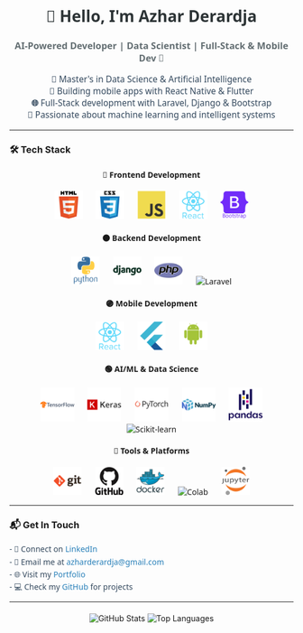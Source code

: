 <h1 align="center" style="font-family: 'Segoe UI', Tahoma, Geneva, Verdana, sans-serif; font-weight: 700; color: #2d3436;">
  👋 Hello, I'm Azhar Derardja
</h1>
<h3 align="center" style="font-family: 'Segoe UI', Tahoma, Geneva, Verdana, sans-serif; font-weight: 600; color: #636e72;">
  AI-Powered Developer | Data Scientist | Full-Stack & Mobile Dev 🚀
</h3>

<p align="center" style="font-family: 'Segoe UI', Tahoma, Geneva, Verdana, sans-serif; font-size: 1.1em; color: #34495e;">
  <strong>🌟</strong> Master's in Data Science & Artificial Intelligence<br>
  <strong>📱</strong> Building mobile apps with React Native & Flutter<br>
  <strong>🌐</strong> Full-Stack development with Laravel, Django & Bootstrap<br>
  <strong>🤖</strong> Passionate about machine learning and intelligent systems
</p>

---

### 🛠️ Tech Stack

<div align="center" style="font-family: 'Segoe UI', Tahoma, Geneva, Verdana, sans-serif;">

#### 🔵 Frontend Development
<p>
  <img src="https://raw.githubusercontent.com/devicons/devicon/master/icons/html5/html5-original-wordmark.svg" alt="HTML5" width="50" height="50" style="margin: 0 10px;"/>
  <img src="https://raw.githubusercontent.com/devicons/devicon/master/icons/css3/css3-original-wordmark.svg" alt="CSS3" width="50" height="50" style="margin: 0 10px;"/>
  <img src="https://raw.githubusercontent.com/devicons/devicon/master/icons/javascript/javascript-original.svg" alt="JavaScript" width="50" height="50" style="margin: 0 10px;"/>
  <img src="https://raw.githubusercontent.com/devicons/devicon/master/icons/react/react-original-wordmark.svg" alt="React" width="50" height="50" style="margin: 0 10px;"/>
  <img src="https://raw.githubusercontent.com/devicons/devicon/master/icons/bootstrap/bootstrap-plain-wordmark.svg" alt="Bootstrap" width="50" height="50" style="margin: 0 10px;"/>
</p>

#### 🟠 Backend Development
<p>
  <img src="https://raw.githubusercontent.com/devicons/devicon/master/icons/python/python-original-wordmark.svg" alt="Python" width="50" height="50" style="margin: 0 10px;"/>
  <img src="https://raw.githubusercontent.com/devicons/devicon/master/icons/django/django-plain-wordmark.svg" alt="Django" width="50" height="50" style="margin: 0 10px;"/>
  <img src="https://raw.githubusercontent.com/devicons/devicon/master/icons/php/php-original.svg" alt="PHP" width="50" height="50" style="margin: 0 10px;"/>
  <img src="https://cdn.jsdelivr.net/gh/devicons/devicon@latest/icons/laravel/laravel-plain-wordmark.svg" alt="Laravel" width="50" height="50" style="margin: 0 10px;"/>
</p>

#### 🟣 Mobile Development
<p>
  <img src="https://raw.githubusercontent.com/devicons/devicon/master/icons/react/react-original-wordmark.svg" alt="React Native" width="50" height="50" style="margin: 0 10px;"/>
  <img src="https://raw.githubusercontent.com/devicons/devicon/master/icons/flutter/flutter-original.svg" alt="Flutter" width="50" height="50" style="margin: 0 10px;"/>
  <img src="https://raw.githubusercontent.com/devicons/devicon/master/icons/android/android-original-wordmark.svg" alt="Android" width="50" height="50" style="margin: 0 10px;"/>
</p>

#### 🟢 AI/ML & Data Science
<p>
  <img src="https://raw.githubusercontent.com/devicons/devicon/master/icons/tensorflow/tensorflow-original-wordmark.svg" alt="TensorFlow" width="60" height="60" style="margin: 0 10px;"/>
  <img src="https://raw.githubusercontent.com/devicons/devicon/master/icons/keras/keras-original-wordmark.svg" alt="Keras" width="60" height="60" style="margin: 0 10px;"/>
  <img src="https://raw.githubusercontent.com/devicons/devicon/master/icons/pytorch/pytorch-original-wordmark.svg" alt="PyTorch" width="60" height="60" style="margin: 0 10px;"/>
  <img src="https://raw.githubusercontent.com/devicons/devicon/master/icons/numpy/numpy-original-wordmark.svg" alt="NumPy" width="60" height="60" style="margin: 0 10px;"/>
  <img src="https://raw.githubusercontent.com/devicons/devicon/master/icons/pandas/pandas-original-wordmark.svg" alt="Pandas" width="60" height="60" style="margin: 0 10px;"/>
  <img src="https://upload.wikimedia.org/wikipedia/commons/0/05/Scikit_learn_logo_small.svg" alt="Scikit-learn" width="60" height="60" style="margin: 0 10px;"/>
</p>

#### 🔴 Tools & Platforms
<p>
  <img src="https://raw.githubusercontent.com/devicons/devicon/master/icons/git/git-original-wordmark.svg" alt="Git" width="50" height="50" style="margin: 0 10px;"/>
  <img src="https://raw.githubusercontent.com/devicons/devicon/master/icons/github/github-original-wordmark.svg" alt="GitHub" width="50" height="50" style="margin: 0 10px;"/>
  <img src="https://raw.githubusercontent.com/devicons/devicon/master/icons/docker/docker-original-wordmark.svg" alt="Docker" width="50" height="50" style="margin: 0 10px;"/>
  <img src="https://upload.wikimedia.org/wikipedia/commons/d/d0/Google_Colaboratory_SVG_Logo.svg" alt="Colab" width="50" height="50" style="margin: 0 10px;"/>
  <img src="https://raw.githubusercontent.com/devicons/devicon/master/icons/jupyter/jupyter-original-wordmark.svg" alt="Jupyter" width="50" height="50" style="margin: 0 10px;"/>
</p>
</div>

---

### 📬 Get In Touch
<div style="font-family: 'Segoe UI', Tahoma, Geneva, Verdana, sans-serif; font-size: 1em; color: #34495e; line-height: 1.6;">
  - 💼 Connect on <a href="https://www.linkedin.com/in/azhar-derardja-052a96217/" target="_blank" style="color: #2980b9; text-decoration: none;">LinkedIn</a><br>
  - 📧 Email me at <a href="mailto:azharderardja@gmail.com" style="color: #2980b9; text-decoration: none;">azharderardja@gmail.com</a><br>
  - 🌐 Visit my <a href="https://azharderardja.netlify.app/" target="_blank" style="color: #2980b9; text-decoration: none;">Portfolio</a><br>
  - 💻 Check my <a href="https://github.com/azharderardja" target="_blank" style="color: #2980b9; text-decoration: none;">GitHub</a> for projects
</div>

---

<div align="center" style="margin-top: 20px;">
  <img src="https://github-readme-stats.vercel.app/api?username=azharderardja&show_icons=true&theme=radical" alt="GitHub Stats" />
  <img src="https://github-readme-stats.vercel.app/api/top-langs/?username=azharderardja&layout=compact&theme=radical" alt="Top Languages" />
</div>
